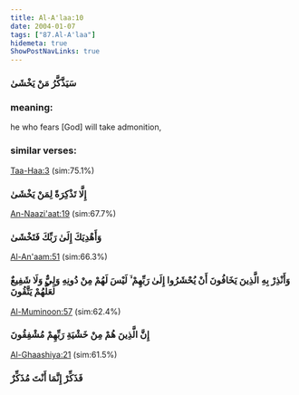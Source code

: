 ```yaml
---
title: Al-A'laa:10
date: 2004-01-07
tags: ["87.Al-A'laa"]
hidemeta: true 
ShowPostNavLinks: true 
---
```

### سَيَذَّكَّرُ مَنْ يَخْشَىٰ
### meaning: 
he who fears [God] will take admonition,
### similar verses: 

[Taa-Haa:3](/20/3) (sim:75.1%)

### إِلَّا تَذْكِرَةً لِمَنْ يَخْشَىٰ

[An-Naazi'aat:19](/79/19) (sim:67.7%)

### وَأَهْدِيَكَ إِلَىٰ رَبِّكَ فَتَخْشَىٰ

[Al-An'aam:51](/6/51) (sim:66.3%)

### وَأَنْذِرْ بِهِ الَّذِينَ يَخَافُونَ أَنْ يُحْشَرُوا إِلَىٰ رَبِّهِمْ ۙ لَيْسَ لَهُمْ مِنْ دُونِهِ وَلِيٌّ وَلَا شَفِيعٌ لَعَلَّهُمْ يَتَّقُونَ

[Al-Muminoon:57](/23/57) (sim:62.4%)

### إِنَّ الَّذِينَ هُمْ مِنْ خَشْيَةِ رَبِّهِمْ مُشْفِقُونَ

[Al-Ghaashiya:21](/88/21) (sim:61.5%)

### فَذَكِّرْ إِنَّمَا أَنْتَ مُذَكِّرٌ
